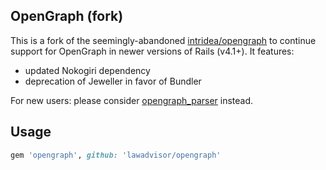 ## OpenGraph (fork)

This is a fork of the seemingly-abandoned [intridea/opengraph](https://github.com/intridea/opengraph) to continue support for OpenGraph in newer versions of Rails (v4.1+). It features:

- updated Nokogiri dependency
- deprecation of Jeweller in favor of Bundler

For new users: please consider [opengraph_parser](https://github.com/huyha85/opengraph_parser) instead.

## Usage

```rb
gem 'opengraph', github: 'lawadvisor/opengraph'
```

